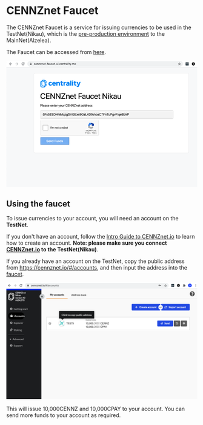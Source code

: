 # CENNZnet Faucet

The CENNZnet Faucet is a service for issuing currencies to be used in the TestNet(Nikau), which is the [pre-production environment](/Getting-started/CENNZnet-dapp-development?id=the-pre-production-environment) to the MainNet(Alzelea).

The Faucet can be accessed from [here](https://cennznet-faucet-ui.centrality.me/).


![The Faucet](../../assets/images/faucet/faucet.png)

## Using the faucet

To issue currencies to your account, you will need an account on the **TestNet**.

If you don't have an account, follow the [Intro Guide to CENNZnet.io](https://medium.com/centrality/using-cennznet-io-ac5a90f9a2cb) to learn how to create an account. **Note: please make sure you connect [CENNZnet.io](https://cennznet.io/) to the TestNet(Nikau)**.

If you already have an account on the TestNet, copy the public address from https://cennznet.io/#/accounts, and then input the address into the [faucet](https://cennznet-faucet-ui.centrality.me/). 

![Copy address](../../assets/images/faucet/copy-address.png)

This will issue 10,000CENNZ and 10,000CPAY to your account. You can send more funds to your account as required.